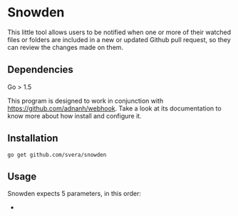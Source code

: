 # Snowden
This little tool allows users to be notified when one or more of their watched files or folders are included in a new or updated 
Github pull request, so they can review the changes made on them.

## Dependencies

Go > 1.5

This program is designed to work in conjunction with https://github.com/adnanh/webhook. Take a look at its documentation to know
more about how install and configure it.

## Installation

`go get github.com/svera/snowden`

## Usage

Snowden expects 5 parameters, in this order:

* 